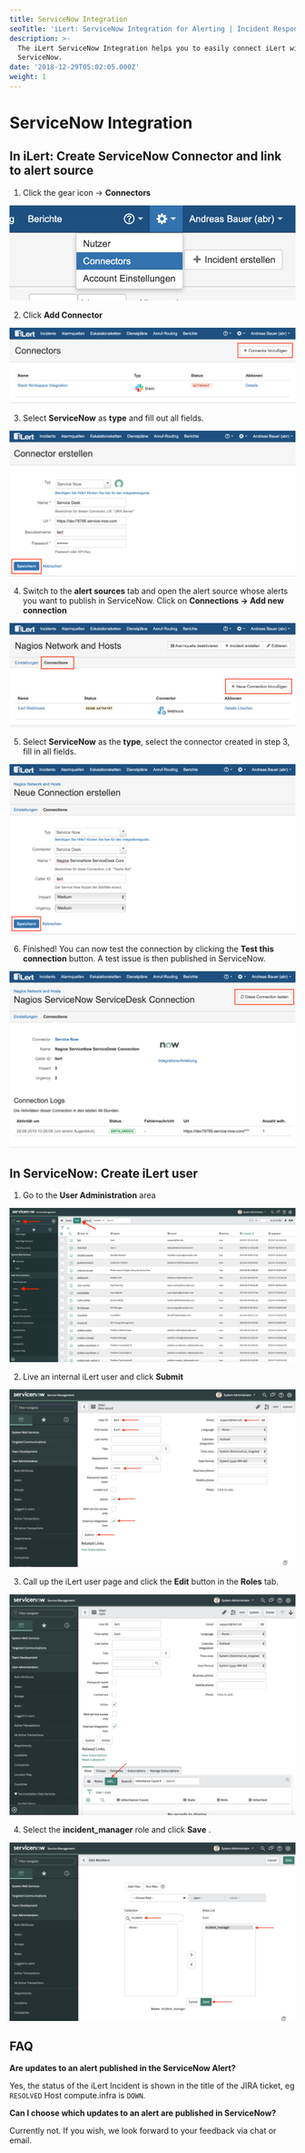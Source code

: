 ```yaml
---
title: ServiceNow Integration
seoTitle: 'iLert: ServiceNow Integration for Alerting | Incident Response | Uptime'
description: >-
  The iLert ServiceNow Integration helps you to easily connect iLert with
  ServiceNow.
date: '2018-12-29T05:02:05.000Z'
weight: 1
---
```


# ServiceNow Integration

## In iLert: Create ServiceNow Connector and link to alert source <a id="alarm-sources"></a>

1. Click the gear icon → **Connectors**

![](../.gitbook/assets/sn5.png)

2. Click **Add Connector**

![](../.gitbook/assets/sn6.png)

3. Select **ServiceNow** as **type** and fill out all fields.

![](../.gitbook/assets/sn7.png)

4. Switch to the **alert sources** tab and open the alert source whose alerts you want to publish in ServiceNow. Click on **Connections → Add new connection**

![](../.gitbook/assets/sn8.png)

5. Select **ServiceNow** as the **type**, select the connector created in step 3, fill in all fields.

![](../.gitbook/assets/sn9.png)

6. Finished! You can now test the connection by clicking the **Test this connection** button. A test issue is then published in ServiceNow.

![](../.gitbook/assets/sn10.png)

## In ServiceNow: Create iLert user <a id="create-user"></a>

1. Go to the **User Administration** area

![](../.gitbook/assets/sn1.png)

2. Live an internal iLert user and click **Submit**

![](../.gitbook/assets/sn2.png)

3. Call up the iLert user page and click the **Edit** button in the **Roles** tab.

![](../.gitbook/assets/sn3.png)

4. Select the **incident\_manager** role and click **Save** .

![](../.gitbook/assets/sn4.png)

## FAQ <a id="faq"></a>

**Are updates to an alert published in the ServiceNow Alert?**

Yes, the status of the iLert Incident is shown in the title of the JIRA ticket, eg `RESOLVED` Host compute.infra is `DOWN`.

**Can I choose which updates to an alert are published in ServiceNow?**

Currently not. If you wish, we look forward to your feedback via chat or email.


